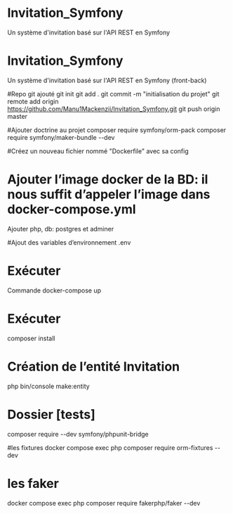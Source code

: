 # Invitation_Symfony
Un système d'invitation basé sur l'API REST en Symfony 

# Invitation_Symfony
Un système d'invitation basé sur l'API REST en Symfony (front-back)

#Repo git ajouté
git init
git add .
git commit -m "initialisation du projet"
git remote add origin https://github.com/Manu1Mackenzii/Invitation_Symfony.git
git push origin master

#Ajouter doctrine au projet
composer require symfony/orm-pack
composer require symfony/maker-bundle --dev

#Créez un nouveau fichier nommé "Dockerfile"  avec sa config

# Ajouter l’image docker de la BD: il nous suffit d’appeler l’image dans docker-compose.yml 
Ajouter php, db: postgres et adminer

#Ajout des variables d’environnement
.env

# Exécuter 
Commande docker-compose up

# Exécuter 
composer install

# Création de l’entité Invitation
php bin/console make:entity

# Dossier [tests]
composer require --dev symfony/phpunit-bridge

#les fixtures
docker compose exec php composer require orm-fixtures --dev

# les faker
docker compose exec php  composer require fakerphp/faker --dev



